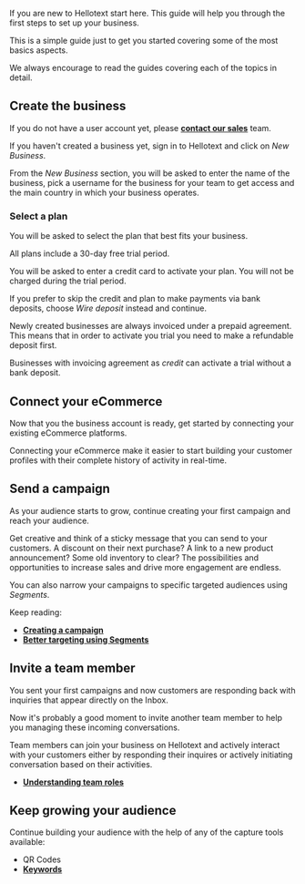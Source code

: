 If you are new to Hellotext start here. This guide will help you through the first steps to set up your business. 

This is a simple guide just to get you started covering some of the most basics aspects. 

We always encourage to read the guides covering each of the topics in detail. 

## Create the business

If you do not have a user account yet, please **[contact our sales](https://www.hellotext.com/demo)** team.

If you haven't created a business yet, sign in to Hellotext and click on *New Business*.

From the *New Business* section, you will be asked to enter the name of the business, pick a username for the business for your team to get access and the main country in which your business operates.

### Select a plan

You will be asked to select the plan that best fits your business. 

All plans include a 30-day free trial period.

You will be asked to enter a credit card to activate your plan. You will not be charged during the trial period. 

If you prefer to skip the credit and plan to make payments via bank deposits, choose *Wire deposit* instead and continue.

Newly created businesses are always invoiced under a prepaid agreement. This means that in order to activate you trial you need to make a refundable deposit first.

Businesses with invoicing agreement as *credit* can activate a trial without a bank deposit.

## Connect your eCommerce

Now that you the business account is ready, get started by connecting your existing eCommerce platforms.

Connecting your eCommerce make it easier to start building your customer profiles with their complete history of activity in real-time.

## Send a campaign

As your audience starts to grow, continue creating your first campaign and reach your audience.

Get creative and think of a sticky message that you can send to your customers. A discount on their next purchase? A link to a new product announcement? Some old inventory to clear? The possibilities and opportunities to increase sales and drive more engagement are endless.

You can also narrow your campaigns to specific targeted audiences using *Segments*.

Keep reading:

* **[Creating a campaign](/creating-a-campaign)** 
* **[Better targeting using Segments](/segments)** 

## Invite a team member

You sent your first campaigns and now customers are responding back with inquiries that appear directly on the Inbox. 

Now it's probably a good moment to invite another team member to help you managing these incoming conversations.

Team members can join your business on Hellotext and actively interact with your customers either by responding their inquires or actively initiating conversation based on their activities. 

* **[Understanding team roles](/understanding-team-roles)**

## Keep growing your audience

Continue building your audience with the help of any of the capture tools available:

* QR Codes
* **[Keywords](/acquiring-a-keyword)**